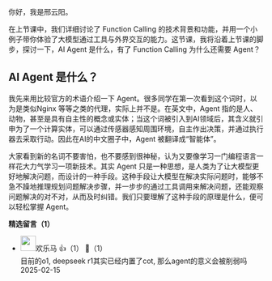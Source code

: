 你好，我是邢云阳。

在上节课中，我们详细讨论了 Function Calling 的技术背景和功能，并用一个小例子带你体验了大模型通过工具与外界交互的能力。这节课，我将沿着上节课的脚步，探讨一下，AI Agent 是什么，有了 Function Calling 为什么还需要 Agent？

## AI Agent 是什么？

我先来用比较官方的术语介绍一下 Agent。很多同学在第一次看到这个词时，以为是类似Nginx 等等之类的代理，实际上并不是。在英文中，Agent 指的是人、动物，甚至是具有自主性的概念或实体；当这个词被引入到AI领域后，其含义就引申为了一个计算实体，可以通过传感器感知周围环境，自主作出决策，并通过执行器去采取行动。因此在AI的中文圈子中，Agent 被翻译成“智能体”。

大家看到新的名词不要害怕，也不要感到很神秘，认为又要像学习一门编程语言一样花大力气学习一项新技术。其实 Agent 只是一种思想，是人类为了让大模型更好地解决问题，而设计的一种手段。这种手段让大模型在解决实际问题时，能够不急不躁地推理规划问题解决步骤，并一步步的通过工具调用来解决问题，还能观察问题解决的对不对，从而及时纠错。我们只要理解了这种手段的原理是什么，便可以轻松掌握 Agent。
<div><strong>精选留言（1）</strong></div><ul>
<li><img src="https://static001.geekbang.org/account/avatar/00/23/88/83/b8520619.jpg" width="30px"><span>欢乐马</span> 👍（1） 💬（1）<div>目前的o1, deepseek r1其实已经内置了cot, 那么agent的意义会被削弱吗</div>2025-02-15</li><br/>
</ul>